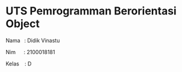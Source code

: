 # UTS Pemrogramman Berorientasi Object
<p>Nama &ensp;: Didik Vinastu</p>
<p>Nim &ensp;&ensp; : 2100018181</p>
<p>Kelas &ensp; : D</p>

